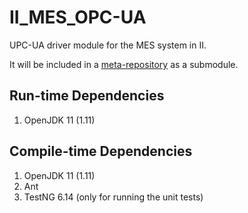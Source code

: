# II_MES_OPC-UA
UPC-UA driver module for the MES system in II. 

It will be included in a [meta-repository][1] as a submodule.

## Run-time Dependencies

1. OpenJDK 11 (1.11)

## Compile-time Dependencies

1. OpenJDK 11 (1.11)
1. Ant
1. TestNG 6.14 (only for running the unit tests)


[1]: https://github.com/up201605618/II_MES